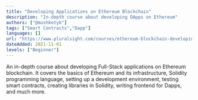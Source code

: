 ```yaml
---
title: "Developing Applications on Ethereum Blockchain"
description: "In-depth course about developing DApps on Ethereum"
authors: ["@mushketyk"]
tags: ["Smart Contracts","Dapp"]
languages: []
url: "https://www.pluralsight.com/courses/ethereum-blockchain-developing-applications"
dateAdded: 2021-11-01
levels: ["Beginner"]
---
```


An in-depth course about developing Full-Stack applications on Ethereum blockchain. It covers the basics of Ethereum and its infrastructure, Solidity programming language, setting up a development environment, testing smart contracts, creating libraries in Solidity, writing frontend for Dapps, and much more.